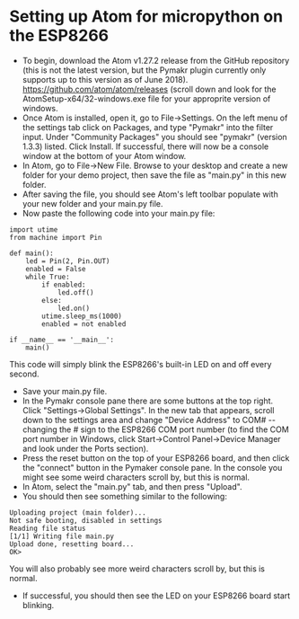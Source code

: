 # Setting up Atom for micropython on the ESP8266
- To begin, download the Atom v1.27.2 release from the GitHub repository (this is not the latest version, but the Pymakr plugin currently only supports up to this version as of June 2018).  https://github.com/atom/atom/releases  (scroll down and look for the AtomSetup-x64/32-windows.exe file for your approprite version of windows.
- Once Atom is installed, open it, go to File->Settings.  On the left menu of the settings tab click on Packages, and type "Pymakr" into the filter input.  Under "Community Packages" you should see "pymakr" (version 1.3.3) listed.  Click Install. If successful, there will now be a console window at the bottom of your Atom window.
- In Atom, go to File->New File.  Browse to your desktop and create a new folder for your demo project, then save the file as "main.py" in this new folder.
- After saving the file, you should see Atom's left toolbar populate with your new folder and your main.py file.
- Now paste the following code into your main.py file:
```
import utime
from machine import Pin

def main():
    led = Pin(2, Pin.OUT)
    enabled = False
    while True:
        if enabled:
            led.off()
        else:
            led.on()
        utime.sleep_ms(1000)
        enabled = not enabled

if __name__ == '__main__':
    main()
```
This code will simply blink the ESP8266's built-in LED on and off every second.
- Save your main.py file.
- In the Pymakr console pane there are some buttons at the top right. Click "Settings->Global Settings".  In the new tab that appears, scroll down to the settings area and change "Device Address" to COM# -- changing the # sign to the ESP8266 COM port number (to find the COM port number in Windows, click Start->Control Panel->Device Manager and look under the Ports section).
- Press the reset button on the top of your ESP8266 board, and then click the "connect" button in the Pymaker console pane. In the console you might see some weird characters scroll by, but this is normal.
- In Atom, select the "main.py" tab, and then press "Upload".
- You should then see something similar to the following:
```
Uploading project (main folder)...
Not safe booting, disabled in settings
Reading file status
[1/1] Writing file main.py
Upload done, resetting board...
OK>
```
You will also probably see more weird characters scroll by, but this is normal.
- If successful, you should then see the LED on your ESP8266 board start blinking.
